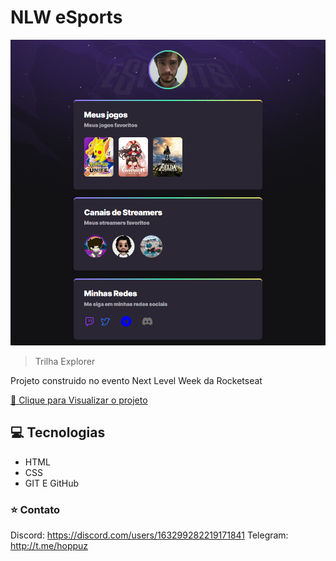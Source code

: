# NLW eSports

![preview](./.github/preview.png)
> Trilha Explorer

Projeto construido no evento Next Level Week da Rocketseat

[:link: Clique para Visualizar o projeto](https://hoppuz.github.io/nlw-esports-explorer/)

## :computer: Tecnologias
- HTML
- CSS
- GIT E GitHub

### :star: Contato

Discord: https://discord.com/users/163299282219171841
Telegram: http://t.me/hoppuz